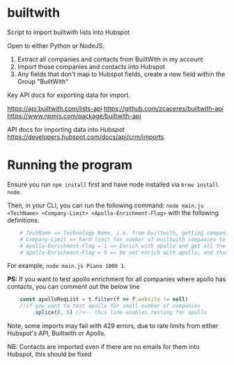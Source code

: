 # builtwith
Script to import builtwith lists into Hubspot

Open to either Python or NodeJS.

1. Extract all companies and contacts from BuiltWith in my account
2. Import those companies and contacts into Hubspot
3. Any fields that don't map to Hubspot fields, create a new field within the Group "BuiltWith"

Key API docs for exporting data for import.

https://api.builtwith.com/lists-api
https://github.com/zcaceres/builtwith-api
https://www.npmjs.com/package/builtwith-api

API docs for importing data into Hubspot
https://developers.hubspot.com/docs/api/crm/imports


# Running the program

Ensure you run `npm install` first and have node installed via `brew install node`.

Then, in your CLI, you can run the following command: `node main.js <TechName> <Company-Limit> <Apollo-Enrichment-Flag>` with the following definitions:

```bash
    # TechName => Technology Name, i.e. from builtwith, getting companies who use this technology in their stack
    # Company-Limit => hard limit for number of builtwith companies to add from a given list
    # Apollo-Enrichment-Flag = 1 => Enrich with apollo and get all the right emails of people who work in those companies
    # Apollo-Enrichment-Flag = 0 => Do not enrich with apollo, and thus don't spend any API calls
```

For example, `node main.js Piano 1000 1`.

**PS:** If you want to test apollo enrichment for all companies where apollo has contacts, you can comment out the below line

```javascript
    const apolloReqList = t.filter(f => f.website != null)
    //if you want to test apollo for small number of companies
        .splice(0, 5) //<-- this line enables testing for apollo
```
Note, some imports may fail with 429 errors, due to rate limits from either Hubspot's API, Builtwith or Apollo.

NB: Contacts are imported even if there are no emails for them into Hubspot, this should be fixed
